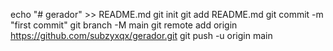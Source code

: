 echo "# gerador" >> README.md
git init
git add README.md
git commit -m "first commit"
git branch -M main
git remote add origin https://github.com/subzyxqx/gerador.git
git push -u origin main

